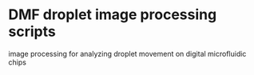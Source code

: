 # DMF droplet image processing scripts
 image processing for analyzing droplet movement on digital microfluidic chips
